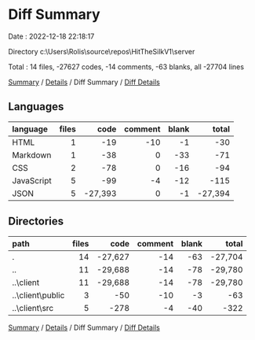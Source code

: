 # Diff Summary

Date : 2022-12-18 22:18:17

Directory c:\\Users\\Rolis\\source\\repos\\HitTheSilkV1\\server

Total : 14 files,  -27627 codes, -14 comments, -63 blanks, all -27704 lines

[Summary](results.md) / [Details](details.md) / Diff Summary / [Diff Details](diff-details.md)

## Languages
| language | files | code | comment | blank | total |
| :--- | ---: | ---: | ---: | ---: | ---: |
| HTML | 1 | -19 | -10 | -1 | -30 |
| Markdown | 1 | -38 | 0 | -33 | -71 |
| CSS | 2 | -78 | 0 | -16 | -94 |
| JavaScript | 5 | -99 | -4 | -12 | -115 |
| JSON | 5 | -27,393 | 0 | -1 | -27,394 |

## Directories
| path | files | code | comment | blank | total |
| :--- | ---: | ---: | ---: | ---: | ---: |
| . | 14 | -27,627 | -14 | -63 | -27,704 |
| .. | 11 | -29,688 | -14 | -78 | -29,780 |
| ..\\client | 11 | -29,688 | -14 | -78 | -29,780 |
| ..\\client\\public | 3 | -50 | -10 | -3 | -63 |
| ..\\client\\src | 5 | -278 | -4 | -40 | -322 |

[Summary](results.md) / [Details](details.md) / Diff Summary / [Diff Details](diff-details.md)